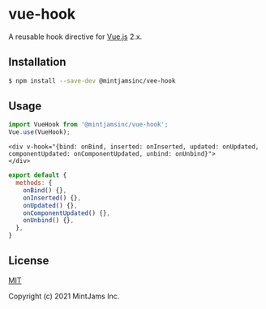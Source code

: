 # vue-hook
A reusable hook directive for [Vue.js](https://github.com/vuejs/vue) 2.x.

## Installation

```sh
$ npm install --save-dev @mintjamsinc/vee-hook
```

## Usage

```js
import VueHook from '@mintjamsinc/vue-hook';
Vue.use(VueHook);
```

```vue
<div v-hook="{bind: onBind, inserted: onInserted, updated: onUpdated, componentUpdated: onComponentUpdated, unbind: onUnbind}">
</div>
```

```js
export default {
  methods: {
    onBind() {},
    onInserted() {},
    onUpdated() {},
    onComponentUpdated() {},
    onUnbind() {},
  },
}
```

## License

[MIT](https://opensource.org/licenses/MIT)

Copyright (c) 2021 MintJams Inc.